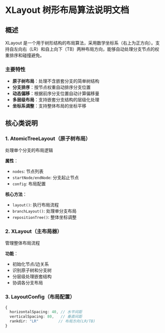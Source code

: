 # XLayout 树形布局算法说明文档

## 概述

XLayout 是一个用于树形结构的布局算法，采用数学坐标系（右上为正方向）。支持自左向右（LR）和自上向下（TB）两种布局方向，能够自动处理分支节点的权重排序和碰撞避免。

### 主要特性

- **原子树布局**：处理不含嵌套分支的简单树结构
- **分支排序**：按节点权重自动排序分支位置
- **动态偏移**：根据前序分支位置自动计算偏移量
- **多层级布局**：支持嵌套分支结构的层级化处理
- **坐标系调整**：支持整体布局的坐标平移

## 核心类说明

### 1. AtomicTreeLayout（原子树布局）

处理单个分支的布局逻辑

**属性**：

- `nodes`: 节点列表
- `startNode/endNode`: 分支起止节点
- `config`: 布局配置

**核心方法**：

- `layout()`: 执行布局流程
- `branchLayout()`: 处理单分支布局
- `repositionTree()`: 整体坐标调整

### 2. XLayout（主布局器）

管理整体布局流程

**功能**：

- 初始化节点/边关系
- 识别原子树和分支树
- 分层级处理嵌套结构
- 协调各分支布局

### 3. LayoutConfig（布局配置）

```typescript
{
  horizontalSpacing: 40, // 水平间距
  verticalSpacing: 80,   // 垂直间距
  rankdir: "LR"         // 布局方向(LR/TB)
}